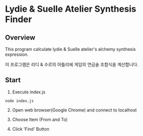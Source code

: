 # Lydie & Suelle Atelier Synthesis Finder

## Overview

This program calculate lydie & Suelle atelier's alchemy synthesis expression.

이 프로그램은 리디 & 수르의 아틀리에 게임의 연금술 조합식을 계산합니다.

## Start

1. Execute index.js

```
node index.js
```

2. Open web browser(Google Chrome) and connect to localhost

3. Choose Item (From and To)

4. Click 'Find' Button
